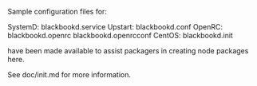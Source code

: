 Sample configuration files for:

SystemD: blackbookd.service
Upstart: blackbookd.conf
OpenRC:  blackbookd.openrc
         blackbookd.openrcconf
CentOS:  blackbookd.init

have been made available to assist packagers in creating node packages here.

See doc/init.md for more information.
